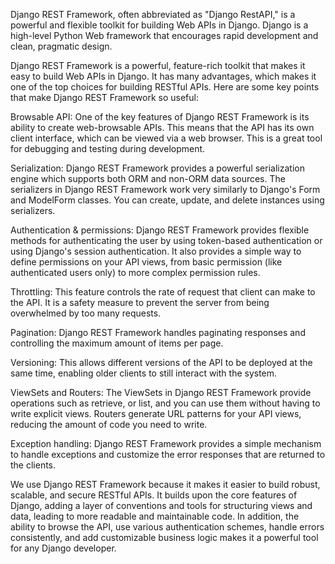 Django REST Framework, often abbreviated as "Django RestAPI," is a powerful and flexible toolkit for building Web APIs in Django. Django is a high-level Python Web framework that encourages rapid development and clean, pragmatic design.




Django REST Framework is a powerful, feature-rich toolkit that makes it easy to build Web APIs in Django. It has many advantages, which makes it one of the top choices for building RESTful APIs. Here are some key points that make Django REST Framework so useful:

Browsable API: One of the key features of Django REST Framework is its ability to create web-browsable APIs. This means that the API has its own client interface, which can be viewed via a web browser. This is a great tool for debugging and testing during development.

Serialization: Django REST Framework provides a powerful serialization engine which supports both ORM and non-ORM data sources. The serializers in Django REST Framework work very similarly to Django's Form and ModelForm classes. You can create, update, and delete instances using serializers.

Authentication & permissions: Django REST Framework provides flexible methods for authenticating the user by using token-based authentication or using Django's session authentication. It also provides a simple way to define permissions on your API views, from basic permission (like authenticated users only) to more complex permission rules.

Throttling: This feature controls the rate of request that client can make to the API. It is a safety measure to prevent the server from being overwhelmed by too many requests.

Pagination: Django REST Framework handles paginating responses and controlling the maximum amount of items per page.

Versioning: This allows different versions of the API to be deployed at the same time, enabling older clients to still interact with the system.

ViewSets and Routers: The ViewSets in Django REST Framework provide operations such as retrieve, or list, and you can use them without having to write explicit views. Routers generate URL patterns for your API views, reducing the amount of code you need to write.

Exception handling: Django REST Framework provides a simple mechanism to handle exceptions and customize the error responses that are returned to the clients.

We use Django REST Framework because it makes it easier to build robust, scalable, and secure RESTful APIs. It builds upon the core features of Django, adding a layer of conventions and tools for structuring views and data, leading to more readable and maintainable code. In addition, the ability to browse the API, use various authentication schemes, handle errors consistently, and add customizable business logic makes it a powerful tool for any Django developer.